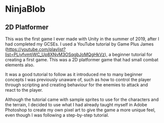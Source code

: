 # NinjaBlob
## 2D Platformer

This was the first game I ever made with Unity in the summer of 2019, after I had completed my GCSEs. I used a YouTube tutorial by Game Plus James (https://youtube.com/playlist?list=PLiyfvmtjWC_Up8XNvM3OSqgbJoMQgHkVz), a beginner tutorial for creating a first game. This was a 2D platformer game that had small combat elements also. 

It was a good tutorial to follow as it introduced me to many beginner concepts I was previously unaware of, such as how to control the player through scripting and creating behaviour for the enemies to attack and react to the player.

Although the tutorial came with sample sprites to use for the characters and the terrain, I decided to use what I had already taught myself in Adobe Photoshop to create my own pixel art to give the game a more unique feel, even though I was following a step-by-step tutorial. 
